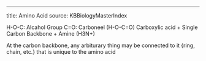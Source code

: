 ---
title: Amino Acid
source: KBBiologyMasterIndex


H-O-C: Alcahol Group
C=O: Carboneel
(H-O-C=O) Carboxylic acid + Single Carbon Backbone +  Amine (H3N+)

At the carbon backbone, any arbiturary thing may be connected to it {ring, chain, etc.} that is unique to the amino acid


